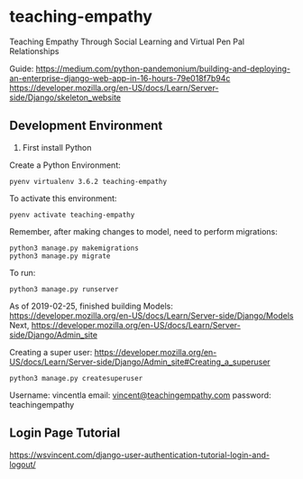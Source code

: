 # teaching-empathy
Teaching Empathy Through Social Learning and Virtual Pen Pal Relationships

Guide: https://medium.com/python-pandemonium/building-and-deploying-an-enterprise-django-web-app-in-16-hours-79e018f7b94c
https://developer.mozilla.org/en-US/docs/Learn/Server-side/Django/skeleton_website

## Development Environment

1. First install Python

Create a Python Environment:

```
pyenv virtualenv 3.6.2 teaching-empathy
```

To activate this environment:

```
pyenv activate teaching-empathy
```

Remember, after making changes to model, need to perform migrations:

```
python3 manage.py makemigrations
python3 manage.py migrate
```

To run:

```
python3 manage.py runserver
```

As of 2019-02-25, finished building Models: https://developer.mozilla.org/en-US/docs/Learn/Server-side/Django/Models
Next, https://developer.mozilla.org/en-US/docs/Learn/Server-side/Django/Admin_site

Creating a super user: https://developer.mozilla.org/en-US/docs/Learn/Server-side/Django/Admin_site#Creating_a_superuser

```
python3 manage.py createsuperuser
```

Username: vincentla
email: vincent@teachingempathy.com
password: teachingempathy

## Login Page Tutorial
https://wsvincent.com/django-user-authentication-tutorial-login-and-logout/